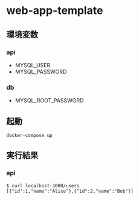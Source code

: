 # web-app-template

## 環境変数

### api
- MYSQL_USER
- MYSQL_PASSWORD

### db
- MYSQL_ROOT_PASSWORD

## 起動
```
docker-compose up
```

## 実行結果

### api
```
$ curl localhost:3000/users
[{"id":1,"name":"Alice"},{"id":2,"name":"Bob"}]
```
